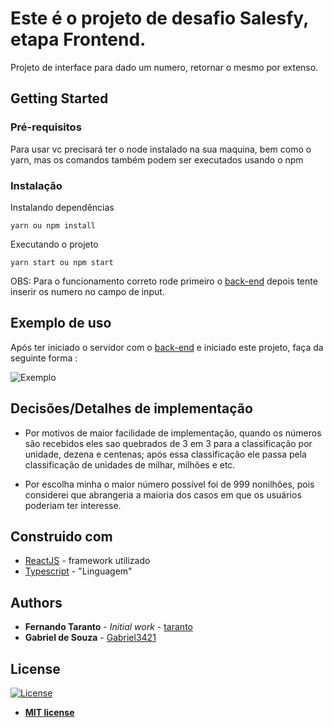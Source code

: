 # Este é o projeto de desafio Salesfy, etapa Frontend.

Projeto de interface para dado um numero, retornar o mesmo por extenso.

## Getting Started

### Pré-requisitos

Para usar vc precisará ter o node instalado na sua maquina, bem como o yarn, mas os comandos também podem ser executados usando o npm

### Instalação

Instalando dependências

```
yarn ou npm install
```

Executando o projeto

```
yarn start ou npm start
```
OBS:
Para o funcionamento correto rode primeiro o [back-end](https://github.com/Gabriel3421/SalesfyChallengeBackend) depois tente inserir os numero no campo de input.

## Exemplo de uso

  Após ter iniciado o servidor com o [back-end](https://github.com/Gabriel3421/SalesfyChallengeBackend) e iniciado este projeto, faça da seguinte forma :

![Exemplo](https://i.ibb.co/27H9Yvk/ezgif-com-crop.gif)



## Decisões/Detalhes de implementação

* Por motivos de maior facilidade de implementação, quando os números são recebidos eles sao quebrados de 3 em 3 para a classificação por unidade, dezena e centenas; após essa classificação ele passa pela classificação de unidades de milhar, milhões e etc.

* Por escolha minha o maior número possível foi de 999 nonilhões, pois considerei que abrangeria a maioria dos casos em que os usuários poderiam ter interesse.

## Construido com

* [ReactJS](https://reactjs.org/docs/getting-started.html) - framework utilizado
* [Typescript](https://www.typescriptlang.org/docs/home.html) - "Linguagem"

## Authors

* **Fernando Taranto** - *Initial work* - [taranto](https://github.com/taranto)
* **Gabriel de Souza** - [Gabriel3421](https://github.com/Gabriel3421)

## License

[![License](http://img.shields.io/:license-mit-blue.svg?style=flat-square)](http://badges.mit-license.org)

- **[MIT license](http://opensource.org/licenses/mit-license.php)**
